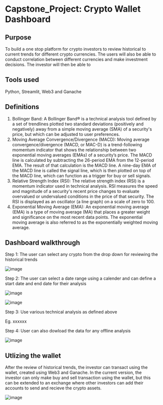 # Capstone_Project: Crypto Wallet Dashboard

## Purpose
To build a one stop platform for crypto investors to review historical to current trends for different crypto currencies. The users will also be able to conduct correlation between different currencies and make investment decisions. The investor will then be able to 

## Tools used
Python, Streamlit, Web3 and Ganache

## Definitions
1. Bollinger Band: A Bollinger Band® is a technical analysis tool defined by a set of trendlines plotted two standard deviations (positively and negatively) away from a  simple moving average (SMA) of a security's price, but which can be adjusted to user preferences.
2. Moving Average Convergence/Divergence (MACD): Moving average convergence/divergence (MACD, or MAC-D) is a trend-following momentum indicator that shows the relationship between two exponential moving averages (EMAs) of a security’s price. The MACD line is calculated by subtracting the 26-period EMA from the 12-period EMA.
The result of that calculation is the MACD line. A nine-day EMA of the MACD line is called the signal line, which is then plotted on top of the MACD line, which can function as a trigger for buy or sell signals.
3. Relative Strength Index (RSI): The relative strength index (RSI) is a momentum indicator used in technical analysis. RSI measures the speed and magnitude of a security's recent price changes to evaluate overvalued or undervalued conditions in the price of that security. The RSI is displayed as an oscillator (a line graph) on a scale of zero to 100.
4. Exponential Moving Average (EMA): An exponential moving average (EMA) is a type of moving average (MA) that places a greater weight and significance on the most recent data points. The exponential moving average is also referred to as the exponentially weighted moving average.

## Dashboard walkthrough

Step 1: The user can select any crypto from the drop down for reviewing the historical trends

![image](https://user-images.githubusercontent.com/107230399/207997162-4d3a8951-a09b-4720-b94f-0fa630d90b98.png)

Step 2: The user can select a date range using a calender and can define a start date and end date for their analysis

![image](https://user-images.githubusercontent.com/107230399/207998637-51081910-b3c2-44f4-b0b7-01174c53d246.png)

![image](https://user-images.githubusercontent.com/107230399/207998695-8053c8ee-0bdb-40a9-a8d2-00c299417770.png)


Step 3: Use various technical analysis as defined above

Eg. xxxxxx

Step 4: User can also dowload the data for any offline analysis

![image](https://user-images.githubusercontent.com/107230399/208001930-5f017c00-ddea-434a-87e3-4f11dd82c46f.png)


## Utlizing the wallet

After the review of historical trends, the investor can transact using the wallet, created using Web3 and Ganache. In the current version, the investor can only make buy and sell transaction using the wallet, but this can be extended to an exchange where other investors can add their accounts to send and recieve the crypto assets.

![image](https://user-images.githubusercontent.com/107230399/208211117-a7d72dd6-3426-437e-a8c8-1f08a3056d3a.png)

